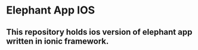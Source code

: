 # Elephant App IOS
## This repository holds ios version of elephant app written in ionic framework.
